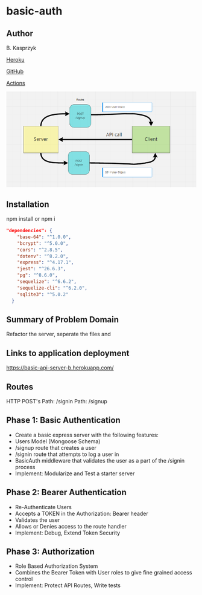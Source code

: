 # basic-auth

## Author

B. Kasprzyk

[Heroku](https://basic-auth-bk.herokuapp.com/)

[GitHub](https://github.com/bkasprzyk19/basic-auth)

[Actions](https://github.com/bkasprzyk19/basic-auth/actions)


![img](./401-lab6.PNG)


## Installation

npm install or npm i

``` json
"dependencies": {
    "base-64": "^1.0.0",
    "bcrypt": "^5.0.0",
    "cors": "^2.8.5",
    "dotenv": "^8.2.0",
    "express": "^4.17.1",
    "jest": "^26.6.3",
    "pg": "^8.6.0",
    "sequelize": "^6.6.2",
    "sequelize-cli": "^6.2.0",
    "sqlite3": "^5.0.2"
  }

```

## Summary of Problem Domain

Refactor the server, seperate the files and 

## Links to application deployment

https://basic-api-server-b.herokuapp.com/


## Routes

HTTP POST's
Path: /signin
Path: /signup


## Phase 1: Basic Authentication
- Create a basic express server with the following features:
- Users Model (Mongoose Schema)
- /signup route that creates a user
- /signin route that attempts to log a user in
- BasicAuth middleware that validates the user as a part of the /signin process
- Implement: Modularize and Test a starter server
## Phase 2: Bearer Authentication
- Re-Authenticate Users
- Accepts a TOKEN in the Authorization: Bearer header
- Validates the user
- Allows or Denies access to the route handler
- Implement: Debug, Extend Token Security
## Phase 3: Authorization
- Role Based Authorization System
- Combines the Bearer Token with User roles to give fine grained access control
- Implement: Protect API Routes, Write tests
